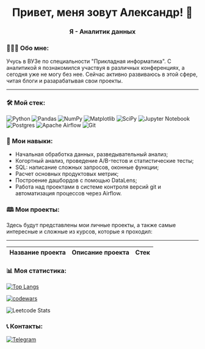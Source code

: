 <h1 align="center">Привет, меня зовут Александр! 👋</h1>
<h3 align="center">Я - Аналитик данных</h3>
<h3>👨🏻‍💻 Обо мне:</h3>
<p>Учусь в ВУЗе по специальности "Прикладная информатика". С аналитикой я познакомился участвуя в различных конференциях, а сегодня уже не могу без нее. Сейчас активно развиваюсь в этой сфере, читая блоги и разарабатывая свои проекты.</p>
<hr>
<h3>🛠️ Мой стек:</h3>

![Python](https://img.shields.io/badge/python-3670A0?style=for-the-badge&logo=python&logoColor=ffdd54) ![Pandas](https://img.shields.io/badge/pandas-%23150458.svg?style=for-the-badge&logo=pandas&logoColor=white) ![NumPy](https://img.shields.io/badge/numpy-%23013243.svg?style=for-the-badge&logo=numpy&logoColor=white) ![Matplotlib](https://img.shields.io/badge/Matplotlib-%23ffffff.svg?style=for-the-badge&logo=Matplotlib&logoColor=black) ![SciPy](https://img.shields.io/badge/SciPy-%230C55A5.svg?style=for-the-badge&logo=scipy&logoColor=%white) ![Jupyter Notebook](https://img.shields.io/badge/jupyter-%23FA0F00.svg?style=for-the-badge&logo=jupyter&logoColor=white) ![Postgres](https://img.shields.io/badge/postgres-%23316192.svg?style=for-the-badge&logo=postgresql&logoColor=white) ![Apache Airflow](https://img.shields.io/badge/Apache%20Airflow-017CEE?style=for-the-badge&logo=Apache%20Airflow&logoColor=white) ![Git](https://img.shields.io/badge/git-%23F05033.svg?style=for-the-badge&logo=git&logoColor=white)

<h3>🧠 Мои навыки:</h3>

- Начальная обработка данных, разведывательный анализ;
- Когортный анализ, проведение A/B-тестов и статистические тесты;
- SQL: написание сложных запросов, оконные функции;
- Расчет основных продуктовых метрик;
- Построение дашбордов с помощью DataLens;
- Работа над проектами в системе контроля версий git и автоматизация процессов через Airflow.

<h3>🕮 Мои проекты:</h3>

Здесь будут представлены мои личные проекты, а также самые интересные и сложные из курсов, которые я проходил:

-----------------------------------------------------------------------------
|     Название проекта     |          Описание проекта          |    Стек   |
|--------------------------|------------------------------------|-----------|

<h3>📊 Моя статистика:</h3>

[![Top Langs](https://github-readme-stats.vercel.app/api/top-langs/?username=1RsN1&layout=compact)](https://github.com/anuraghazra/github-readme-stats)

[![codewars](https://www.codewars.com/users/_RsN_/badges/large)](https://www.codewars.com/users/_RsN_)

![Leetcode Stats](https://leetcard.jacoblin.cool/1RsN1)

<h3>📞 Контакты:</h3>

[![Telegram](https://img.shields.io/badge/Telegram-2CA5E0?style=for-the-badge&logo=telegram&logoColor=white)](https://t.me/Romnov_A)
